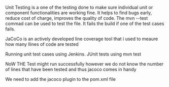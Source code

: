 Unit Testing is a one of the testing done to make sure individual unit or component functionalities are working fine. It helps to find bugs early, reduce cost of charge, improves the quality of code. The mvn --test commad can be used to  test the file. It fails the build if one of the test cases fails.

JaCoCo is an actively developed line coverage tool that i used to meaure how many llines of code are tested


Running unit test cases using Jenkins.
JUnit tests using mvn test

NoW THE Test might run successfully however we do not know the number of lines that have been tested and thus jacoco comes in handy

We need to add the jacoco plugin to the pom.xml file
